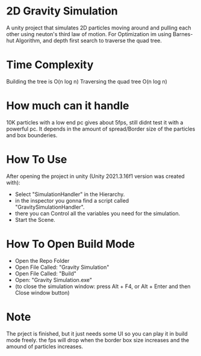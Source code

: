 # 2D Gravity Simulation
A unity project that simulates 2D particles moving around and pulling each other using neuton's third law of motion.
For Optimization im using Barnes-hut Algorithm, and depth first search to traverse the quad tree.

# Time Complexity
Building the tree is O(n log n)
Traversing the quad tree O(n log n)

# How much can it handle
10K particles with a low end pc gives about 5fps, still didnt test it with a powerful pc.
It depends in the amount of spread/Border size of the particles and box bounderies.

# How To Use
After opening the project in unity (Unity 2021.3.16f1 version was created with):
* Select "SimulationHandler" in the Hierarchy.
* in the inspector you gonna find a script called "GravitySimulationHandler".
* there you can Control all the variables you need for the simulation.
* Start the Scene.

# How To Open Build Mode
* Open the Repo Folder
* Open File Called: "Gravity Simulation"
* Open File Called: "Build"
* Open: "Gravity Simulation.exe"
* (to close the simulation window: press Alt + F4, or Alt + Enter and then Close window button)

# Note
The prject is finished, but it just needs some UI so you can play it in build mode freely.
the fps will drop when the border box size increases and the amound of particles increases.
